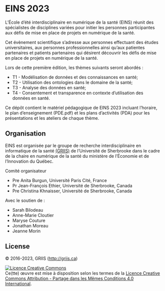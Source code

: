 # EINS 2023

L’École d’été interdisciplinaire en numérique de la santé (EINS) réunit des spécialistes de disciplines variées pour initier les personnes participantes aux défis de mise en place de projets en numérique de la santé. 

Cet évènement scientifique s’adresse aux personnes effectuant des études universitaires, aux personnes professionnelles ainsi qu’aux patientes partenaires et patients partenaires qui désirent découvrir les défis de mise en place de projets en numérique de la santé. 

Lors de cette première édition, les thèmes suivants seront abordés :

* T1 - Modélisation de données et des connaissances en santé;
* T2 - Utilisation des ontologies dans le domaine de la santé;
* T3 - Analyse des données en santé;
* T4 - Consentement et transparence en contexte d’utilisation des données en santé.

Ce dépôt contient le matériel pédagogique de EINS 2023 incluant l’horaire, le plan d’enseignement (PDE.pdf) et les plans d’activités (PDA) pour les présentations et les ateliers de chaque thème.

## Organisation

EINS est organisée par le groupe de recherche interdisciplinaire en informatique de la santé [(GRIIS)]((http://griis.ca)) de l’Université de Sherbrooke dans le cadre de la chaire en numérique de la santé du ministère de l’Économie et de l’Innovation du Québec.

Comité organisateur 
* Pre Anita Burgun, Université Paris Cité, France
* Pr Jean-François Ethier, Université de Sherbrooke, Canada
* Pre Christina Khnaisser, Université de Sherbrooke, Canada

Avec le soutien de :
* Sarah Bilodeau
* Anne-Marie Cloutier
* Maryse Couture
* Jonathan Moreau
* Jeanne Morin

## License
© 2016-2023, GRIIS (http://griis.ca)

<a rel="license" href="http://creativecommons.org/licenses/by-sa/4.0/"><img alt="Licence Creative Commons" style="border-width:0" src="https://i.creativecommons.org/l/by-sa/4.0/88x31.png" /></a><br />Ce(tte) œuvre est mise à disposition selon les termes de la <a rel="license" href="http://creativecommons.org/licenses/by-sa/4.0/">Licence Creative Commons Attribution -  Partage dans les Mêmes Conditions 4.0 International</a>.